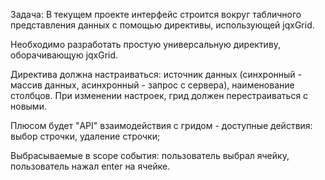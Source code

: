 Задача:
В текущем проекте интерфейс строится вокруг табличного представления данных
с помощью директивы, использующей jqxGrid.

Необходимо разработать простую универсальную директиву, оборачивающую jqxGrid.

Директива должна настраиваться:
    источник данных (синхронный - массив данных, асинхронный - запрос с сервера),
    наименование столбцов.
При изменении настроек, грид должен перестраиваться с новыми.

Плюсом будет "API" взаимодействия с гридом - доступные действия:
    выбор строчки,
    удаление строчки;

Выбрасываемые в scope события:
    пользователь выбрал ячейку,
    пользователь нажал enter на ячейке.
